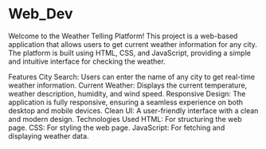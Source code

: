 # Web_Dev
Welcome to the Weather Telling Platform! This project is a web-based application that allows users to get current weather information for any city. The platform is built using HTML, CSS, and JavaScript, providing a simple and intuitive interface for checking the weather.

Features
City Search: Users can enter the name of any city to get real-time weather information.
Current Weather: Displays the current temperature, weather description, humidity, and wind speed.
Responsive Design: The application is fully responsive, ensuring a seamless experience on both desktop and mobile devices.
Clean UI: A user-friendly interface with a clean and modern design.
Technologies Used
HTML: For structuring the web page.
CSS: For styling the web page.
JavaScript: For fetching and displaying weather data.
